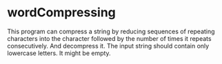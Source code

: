 # wordCompressing
This program can compress a string by reducing sequences of repeating characters into the character followed by the number of times it repeats consecutively. And decompress it.
The input string should contain only lowercase letters. It might be empty.
